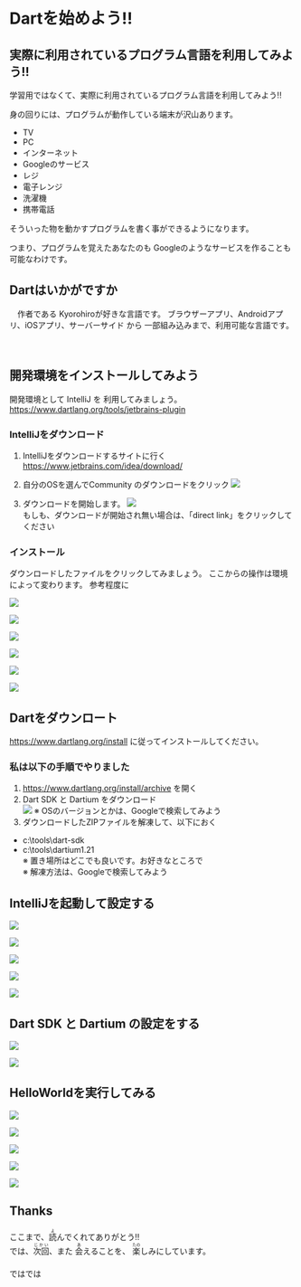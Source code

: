 








# Dartを始めよう!!

## 実際に利用されているプログラム言語を利用してみよう!!

学習用ではなくて、実際に利用されているプログラム言語を利用してみよう!!

身の回りには、プログラムが動作している端末が沢山あります。

* TV
* PC
* インターネット
* Googleのサービス
* レジ
* 電子レンジ
* 洗濯機
* 携帯電話

そういった物を動かすプログラムを書く事ができるようになります。

つまり、プログラムを覚えたあなたのも
Googleのようなサービスを作ることも可能なわけです。






## Dartはいかがですか
　作者である Kyorohiroが好きな言語です。 ブラウザーアプリ、Androidアプリ、iOSアプリ、サーバーサイド から 一部組み込みまで、利用可能な言語です。

　




## 開発環境をインストールしてみよう

開発環境として IntelliJ を 利用してみましょう。
https://www.dartlang.org/tools/jetbrains-plugin

### IntelliJをダウンロード
1. IntelliJをダウンロードするサイトに行く
https://www.jetbrains.com/idea/download/

2. 自分のOSを選んでCommunity のダウンロードをクリック
![](v001.png)  

3. ダウンロードを開始します。
![](v002.png)  
  もしも、ダウンロードが開始され無い場合は、「direct link」をクリックしてください  

### インストール
ダウンロードしたファイルをクリックしてみましょう。
ここからの操作は環境によって変わります。
参考程度に

![](v101.png)

![](v102.png)

![](v103.png)

![](v104.png)

![](v105.png)

![](v106.png)







## Dartをダウンロート
https://www.dartlang.org/install に従ってインストールしてください。

### 私は以下の手順でやりました
1. https://www.dartlang.org/install/archive を開く
2. Dart SDK と Dartium をダウンロード  
![](v201.png)
※ OSのバージョンとかは、Googleで検索してみよう
3. ダウンロードしたZIPファイルを解凍して、以下におく
  * c:\tools\dart-sdk
  * c:\tools\dartium1.21  
  ※ 置き場所はどこでも良いです。お好きなところで  
  ※ 解凍方法は、Googleで検索してみよう







## IntelliJを起動して設定する

![](v302.png)

![](v303.png)

![](v304.png)

![](v305.png)

![](v306.png)

## Dart SDK と Dartium の設定をする
![](v401.png)

![](v402.png)


## HelloWorldを実行してみる
![](v405.png)

![](v505.png)

![](v506.png)

![](v506.png)

![](V507.png)





## Thanks
<div>
ここまで、<ruby>読<rt>よ</rt></ruby>んでくれてありがとう!!
</div>

<div>
では、<ruby>次回<rt>じかい</rt><ruby>、また
<ruby>会<rt>あ</rt></ruby>えることを、
<ruby>楽<rt>たの</rt></ruby>しみにしています。
</div>
　　
<div>
ではでは
</div>
